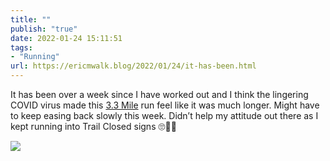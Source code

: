 ```yaml
---
title: ""
publish: "true"
date: 2022-01-24 15:11:51
tags:
- "Running"
url: https://ericmwalk.blog/2022/01/24/it-has-been.html
---
```

It has been over a week since I have worked out and I think the lingering COVID virus made this [3.3 Mile](http://www.strava.com/activities/6575165776) run feel like it was much longer. Might have to keep easing back slowly this week. Didn’t help my attitude out there as I kept running into Trail Closed signs 🙄🏃‍♂️

![](https://ericmwalk.blog/uploads/2022/58bb25c273.jpg)